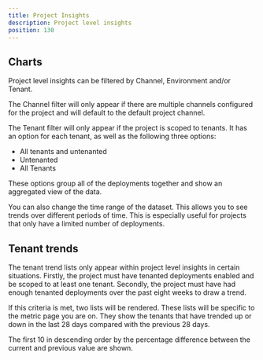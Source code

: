 ```yaml
---
title: Project Insights
description: Project level insights
position: 130
---
```


## Charts

Project level insights can be filtered by Channel, Environment and/or Tenant.

The Channel filter will only appear if there are multiple channels configured for the project and will default to the default project channel.

The Tenant filter will only appear if the project is scoped to tenants. It has an option for each tenant, as well as the following three options:

- All tenants and untenanted
- Untenanted
- All Tenants

These options group all of the deployments together and show an aggregated view of the data.

You can also change the time range of the dataset. This allows you to see trends over different periods of time. This is especially useful for projects that only have a limited number of deployments.

## Tenant trends

The tenant trend lists only appear within project level insights in certain situations. Firstly, the project must have tenanted deployments enabled and be scoped to at least one tenant. Secondly, the project must have had enough tenanted deployments over the past eight weeks to draw a trend.

If this criteria is met, two lists will be rendered. These lists will be specific to the metric page you are on. They show the tenants that have trended up or down in the last 28 days compared with the previous 28 days.

The first 10 in descending order by the percentage difference between the current and previous value are shown.
